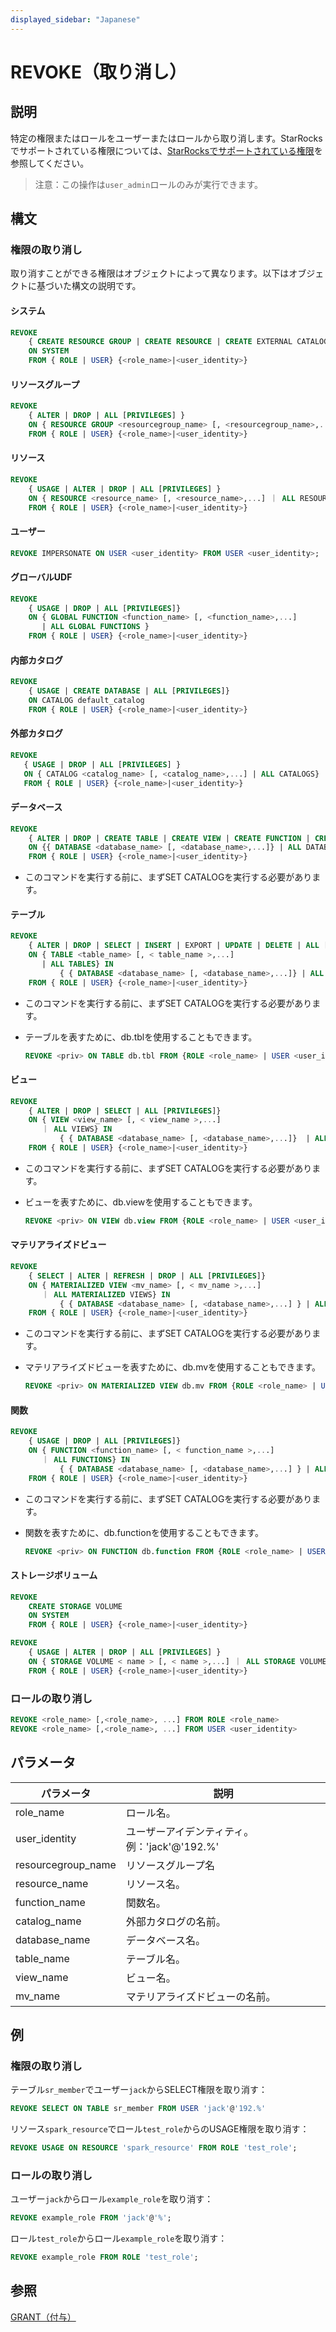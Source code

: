 ```yaml
---
displayed_sidebar: "Japanese"
---
```


# REVOKE（取り消し）

## 説明

特定の権限またはロールをユーザーまたはロールから取り消します。StarRocksでサポートされている権限については、[StarRocksでサポートされている権限](../../../administration/privilege_item.md)を参照してください。

> 注意：この操作は`user_admin`ロールのみが実行できます。

## 構文

### 権限の取り消し

取り消すことができる権限はオブジェクトによって異なります。以下はオブジェクトに基づいた構文の説明です。

#### システム

```SQL
REVOKE
    { CREATE RESOURCE GROUP | CREATE RESOURCE | CREATE EXTERNAL CATALOG | REPOSITORY | BLACKLIST | FILE | OPERATE } 
    ON SYSTEM
    FROM { ROLE | USER} {<role_name>|<user_identity>}
```

#### リソースグループ

```SQL
REVOKE
    { ALTER | DROP | ALL [PRIVILEGES] } 
    ON { RESOURCE GROUP <resourcegroup_name> [, <resourcegroup_name>,...] ｜ ALL RESOURCE GROUPS} 
    FROM { ROLE | USER} {<role_name>|<user_identity>}
```

#### リソース

```SQL
REVOKE
    { USAGE | ALTER | DROP | ALL [PRIVILEGES] } 
    ON { RESOURCE <resource_name> [, <resource_name>,...] ｜ ALL RESOURCES} 
    FROM { ROLE | USER} {<role_name>|<user_identity>}
```

#### ユーザー

```SQL
REVOKE IMPERSONATE ON USER <user_identity> FROM USER <user_identity>;
```

#### グローバルUDF

```SQL
REVOKE
    { USAGE | DROP | ALL [PRIVILEGES]} 
    ON { GLOBAL FUNCTION <function_name> [, <function_name>,...]    
       | ALL GLOBAL FUNCTIONS }
    FROM { ROLE | USER} {<role_name>|<user_identity>}
```

#### 内部カタログ

```SQL
REVOKE 
    { USAGE | CREATE DATABASE | ALL [PRIVILEGES]} 
    ON CATALOG default_catalog
    FROM { ROLE | USER} {<role_name>|<user_identity>}
```

#### 外部カタログ

```SQL
REVOKE  
   { USAGE | DROP | ALL [PRIVILEGES] } 
   ON { CATALOG <catalog_name> [, <catalog_name>,...] | ALL CATALOGS}
   FROM { ROLE | USER} {<role_name>|<user_identity>}
```

#### データベース

```SQL
REVOKE 
    { ALTER | DROP | CREATE TABLE | CREATE VIEW | CREATE FUNCTION | CREATE MATERIALIZED VIEW | ALL [PRIVILEGES] } 
    ON {{ DATABASE <database_name> [, <database_name>,...]} | ALL DATABASES }
    FROM { ROLE | USER} {<role_name>|<user_identity>}
```

* このコマンドを実行する前に、まずSET CATALOGを実行する必要があります。

#### テーブル

```SQL
REVOKE  
    { ALTER | DROP | SELECT | INSERT | EXPORT | UPDATE | DELETE | ALL [PRIVILEGES]} 
    ON { TABLE <table_name> [, < table_name >,...]
       | ALL TABLES} IN 
           { { DATABASE <database_name> [, <database_name>,...]} | ALL DATABASES }
    FROM { ROLE | USER} {<role_name>|<user_identity>}
```

* このコマンドを実行する前に、まずSET CATALOGを実行する必要があります。
* テーブルを表すために、db.tblを使用することもできます。

  ```SQL
  REVOKE <priv> ON TABLE db.tbl FROM {ROLE <role_name> | USER <user_identity>}
  ```

#### ビュー

```SQL
REVOKE  
    { ALTER | DROP | SELECT | ALL [PRIVILEGES]} 
    ON { VIEW <view_name> [, < view_name >,...]
       ｜ ALL VIEWS} IN 
           { { DATABASE <database_name> [, <database_name>,...]}  | ALL DATABASES }
    FROM { ROLE | USER} {<role_name>|<user_identity>}
```

* このコマンドを実行する前に、まずSET CATALOGを実行する必要があります。
* ビューを表すために、db.viewを使用することもできます。

  ```SQL
  REVOKE <priv> ON VIEW db.view FROM {ROLE <role_name> | USER <user_identity>}
  ```

#### マテリアライズドビュー

```SQL
REVOKE
    { SELECT | ALTER | REFRESH | DROP | ALL [PRIVILEGES]} 
    ON { MATERIALIZED VIEW <mv_name> [, < mv_name >,...]
       ｜ ALL MATERIALIZED VIEWS} IN 
           { { DATABASE <database_name> [, <database_name>,...] } | ALL [DATABASES] }
    FROM { ROLE | USER} {<role_name>|<user_identity>}
```

* このコマンドを実行する前に、まずSET CATALOGを実行する必要があります。
* マテリアライズドビューを表すために、db.mvを使用することもできます。

  ```SQL
  REVOKE <priv> ON MATERIALIZED VIEW db.mv FROM {ROLE <role_name> | USER <user_identity>}
  ```

#### 関数

```SQL
REVOKE
    { USAGE | DROP | ALL [PRIVILEGES]} 
    ON { FUNCTION <function_name> [, < function_name >,...]
       ｜ ALL FUNCTIONS} IN 
           { { DATABASE <database_name> [, <database_name>,...] } | ALL DATABASES }
    FROM { ROLE | USER} {<role_name>|<user_identity>}
```

* このコマンドを実行する前に、まずSET CATALOGを実行する必要があります。
* 関数を表すために、db.functionを使用することもできます。

  ```SQL
  REVOKE <priv> ON FUNCTION db.function FROM {ROLE <role_name> | USER <user_identity>}
  ```

#### ストレージボリューム

```SQL
REVOKE
    CREATE STORAGE VOLUME 
    ON SYSTEM
    FROM { ROLE | USER} {<role_name>|<user_identity>}

REVOKE
    { USAGE | ALTER | DROP | ALL [PRIVILEGES] } 
    ON { STORAGE VOLUME < name > [, < name >,...] ｜ ALL STORAGE VOLUME} 
    FROM { ROLE | USER} {<role_name>|<user_identity>}
```

### ロールの取り消し

```SQL
REVOKE <role_name> [,<role_name>, ...] FROM ROLE <role_name>
REVOKE <role_name> [,<role_name>, ...] FROM USER <user_identity>
```

## パラメータ

| **パラメータ**      | **説明**                            |
| ------------------ | ---------------------------------- |
| role_name          | ロール名。                           |
| user_identity      | ユーザーアイデンティティ。例：'jack'@'192.%' |
| resourcegroup_name | リソースグループ名                    |
| resource_name      | リソース名。                         |
| function_name      | 関数名。                            |
| catalog_name       | 外部カタログの名前。                 |
| database_name      | データベース名。                     |
| table_name         | テーブル名。                         |
| view_name          | ビュー名。                           |
| mv_name            | マテリアライズドビューの名前。       |

## 例

### 権限の取り消し

テーブル`sr_member`でユーザー`jack`からSELECT権限を取り消す：

```SQL
REVOKE SELECT ON TABLE sr_member FROM USER 'jack'@'192.%'
```

リソース`spark_resource`でロール`test_role`からのUSAGE権限を取り消す：

```SQL
REVOKE USAGE ON RESOURCE 'spark_resource' FROM ROLE 'test_role';
```

### ロールの取り消し

ユーザー`jack`からロール`example_role`を取り消す：

```SQL
REVOKE example_role FROM 'jack'@'%';
```

ロール`test_role`からロール`example_role`を取り消す：

```SQL
REVOKE example_role FROM ROLE 'test_role';
```

## 参照

[GRANT（付与）](GRANT.md)